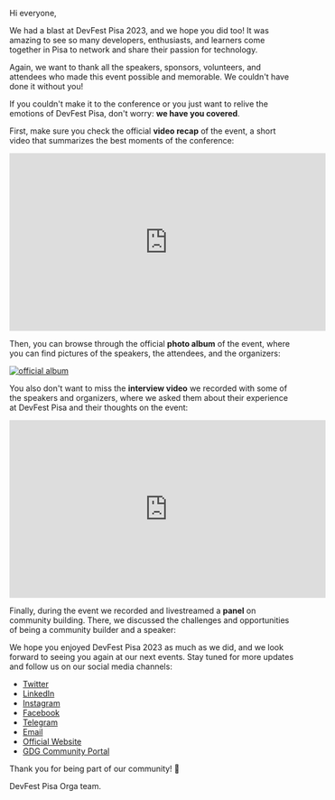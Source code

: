 Hi everyone,

We had a blast at DevFest Pisa 2023, and we hope you did too! It was amazing to see so many developers, enthusiasts, and learners come together in Pisa to network and share their passion for technology.

Again, we want to thank all the speakers, sponsors, volunteers, and attendees who made this event possible and memorable. We couldn't have done it without you!

If you couldn't make it to the conference or you just want to relive the emotions of DevFest Pisa, don't worry: **we have you covered**. 

First, make sure you check the official **video recap** of the event, a short video that summarizes the best moments of the conference:

<iframe width="560" height="315" src="https://www.youtube.com/embed/HOvwmfNEw1I" title="YouTube video player" frameborder="0" allow="accelerometer; autoplay; clipboard-write; encrypted-media; gyroscope; picture-in-picture; web-share" allowfullscreen></iframe>

Then, you can browse through the official **photo album** of the event, where you can find pictures of the speakers, the attendees, and the organizers:

[![official album](https://firebasestorage.googleapis.com/v0/b/devfest-pisa23.appspot.com/o/attic%2Falbum-preview.jpg?alt=media&token=c85bcdf2-9597-4ba5-a99e-c7a6782d4073)](https://photos.app.goo.gl/J8aFFg8jsqwWGDzKA)

You also don't want to miss the **interview video** we recorded with some of the speakers and organizers, where we asked them about their experience at DevFest Pisa and their thoughts on the event:

<iframe width="560" height="315" src="https://www.youtube.com/embed/0abyLm5x7yg" title="YouTube video player" frameborder="0" allow="accelerometer; autoplay; clipboard-write; encrypted-media; gyroscope; picture-in-picture; web-share" allowfullscreen></iframe>

Finally, during the event we recorded and livestreamed a **panel** on community building. There, we discussed the challenges and opportunities of being a community builder and a speaker:

We hope you enjoyed DevFest Pisa 2023 as much as we did, and we look forward to seeing you again at our next events. Stay tuned for more updates and follow us on our social media channels:

- [Twitter](https://twitter.com/gdgpisa)
- [LinkedIn](https://www.linkedin.com/company/gdgpisa)
- [Instagram](https://www.instagram.com/gdgpisa/)
- [Facebook](https://www.facebook.com/gdgpisa/)
- [Telegram](https://gdgpisa.it/telegram)
- [Email](mailto:pisagdg+devfest@gmail.com)
- [Official Website](https://gdgpisa.it)
- [GDG Community Portal](https://gdg.community.dev/gdg-pisa/)

Thank you for being part of our community! 💚

DevFest Pisa Orga team.
